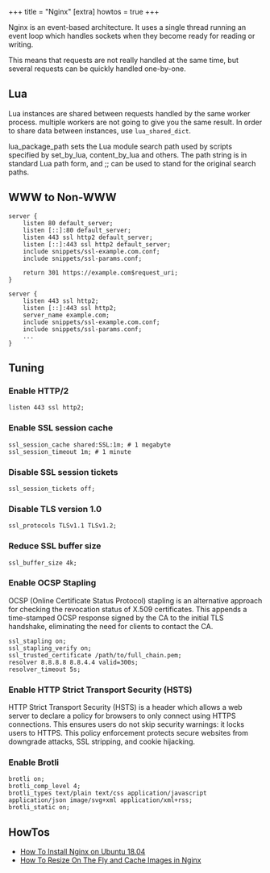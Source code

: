+++
title = "Nginx"
[extra]
howtos = true
+++

Nginx is an event-based architecture. It uses a single thread running an event loop which handles sockets when they become ready for reading or writing.

This means that requests are not really handled at the same time, but several requests can be quickly handled one-by-one.

## Lua

Lua instances are shared between requests handled by the same worker process. multiple workers are not going to give you the same result. In order to share data between instances, use `lua_shared_dict`.

lua_package_path sets the Lua module search path used by scripts specified by set_by_lua, content_by_lua and others. The path string is in standard Lua path form, and ;; can be used to stand for the original search paths.

## WWW to Non-WWW

```nginx
server {
    listen 80 default_server;
    listen [::]:80 default_server;
    listen 443 ssl http2 default_server;
    listen [::]:443 ssl http2 default_server;
    include snippets/ssl-example.com.conf;
    include snippets/ssl-params.conf;

    return 301 https://example.com$request_uri;
}

server {
    listen 443 ssl http2;
    listen [::]:443 ssl http2;
    server_name example.com;
    include snippets/ssl-example.com.conf;
    include snippets/ssl-params.conf;
    ...
}
```

## Tuning

### Enable HTTP/2

```nginx
listen 443 ssl http2;
```

### Enable SSL session cache

```nginx
ssl_session_cache shared:SSL:1m; # 1 megabyte
ssl_session_timeout 1m; # 1 minute
```

### Disable SSL session tickets

```nginx
ssl_session_tickets off;
```

### Disable TLS version 1.0

```nginx
ssl_protocols TLSv1.1 TLSv1.2;
```

### Reduce SSL buffer size

```nginx
ssl_buffer_size 4k;
```

### Enable OCSP Stapling

OCSP (Online Certificate Status Protocol) stapling is an alternative approach for checking the revocation status of X.509 certificates. This appends a time-stamped OCSP response signed by the CA to the initial TLS handshake, eliminating the need for clients to contact the CA.

```nginx
ssl_stapling on;
ssl_stapling_verify on;
ssl_trusted_certificate /path/to/full_chain.pem;
resolver 8.8.8.8 8.8.4.4 valid=300s;
resolver_timeout 5s;
```

### Enable HTTP Strict Transport Security (HSTS)

HTTP Strict Transport Security (HSTS) is a header which allows a web server to declare a policy for browsers to only connect using HTTPS connections. This ensures users do not skip security warnings: it locks users to HTTPS. This policy enforcement protects secure websites from downgrade attacks, SSL stripping, and cookie hijacking.

### Enable Brotli

```nginx
brotli on;
brotli_comp_level 4;
brotli_types text/plain text/css application/javascript application/json image/svg+xml application/xml+rss;
brotli_static on;
```

## HowTos

-   [How To Install Nginx on Ubuntu 18.04](@/network/nginx/howtos/howto-install-nginx-ubuntu-18-04.md)
-   [How To Resize On The Fly and Cache Images in Nginx](@/network/nginx/howtos/howto-resize-on-the-fly-cache-images-nginx.md)

